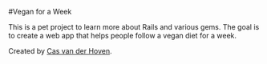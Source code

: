 #Vegan for a Week

This is a pet project to learn more about Rails and various gems. The goal is to
create a web app that helps people follow a vegan diet for a week.

Created by [Cas van der Hoven](http://casvanderhoven.me).
